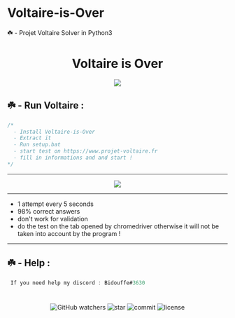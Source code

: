 # Voltaire-is-Over
☘️ - Projet Voltaire Solver in Python3


<h1 align="center">Voltaire is Over</h1>

<p align="center">
  <img src="https://cdn.discordapp.com/attachments/935917615300362321/942520801066909747/Voltaire.jpg">
</p>


## ☘️ - Run Voltaire :
```cs
/*
  - Install Voltaire-is-Over
  - Extract it
  - Run setup.bat
  - start test on https://www.projet-voltaire.fr
  - fill in informations and and start !
*/
```
-----
<p align="center">
  <img src="https://cdn.discordapp.com/attachments/935917615300362321/942536698401812571/Capture_decran_2022-02-13_182700.jpg">
</p>

-----

* 1 attempt every 5 seconds
* 98% correct answers
* don't work for validation
* do the test on the tab opened by chromedriver otherwise it will not be taken into account by the program !

-----



## ☘️ - Help :
```cs
 If you need help my discord : Bidouffe#3630
```
#

<p align="center"> 
  <img alt="GitHub watchers" src="https://img.shields.io/github/watchers/Bidouffe/Voltaire-is-Over">
  <img alt="star" src="https://img.shields.io/github/stars/Bidouffe/Voltaire-is-Over">
  <img alt="commit" src="https://img.shields.io/github/last-commit/Bidouffe/Voltaire-is-Over">
  <img alt="license" src="https://img.shields.io/github/license/Bidouffe/Voltaire-is-Over">
</p>
